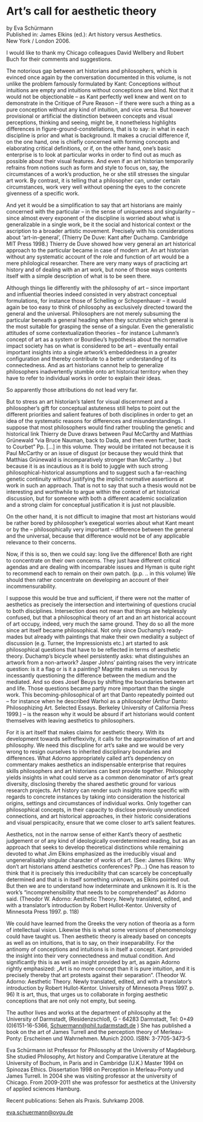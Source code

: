 # Art’s call for aesthetic theory
by Eva Schürmann  
Published in: James Elkins (ed.): Art history versus Aesthetics.  
New York / London 2006.

I would like to thank my Chicago colleagues David Wellbery and Robert Buch for their comments and suggestions.

The notorious gap between art historians and philosophers, which is evinced once again by the conversation documented in this volume, is not unlike the problem famously formulated by Kant: Conceptions without intuitions are empty and intuitions without conceptions are blind. Not that it would not be objectionable – as Kant perfectly well knew and went on to demonstrate in the Critique of Pure Reason – if there were such a thing as a pure conception without any kind of intuition, and vice versa. But however provisional or artificial the distinction between concepts and visual perceptions, thinking and seeing, might be, it nonetheless highlights differences in figure-ground-constellations, that is to say: in what in each discipline is prior and what is background. It makes a crucial difference if, on the one hand, one is chiefly concerned with forming concepts and elaborating critical definitions, or if, on the other hand, one’s basic enterprise is to look at particular works in order to find out as much as possible about their visual features. And even if an art historian temporarily refrains from notions such as form and style to focus on, say, the circumstances of a work’s production, he or she still stresses the singular art work. By contrast, it is telling that a philosopher can, under certain circumstances, work very well without opening the eyes to the concrete givenness of a specific work.

And yet it would be a simplification to say that art historians are mainly concerned with the particular – in the sense of uniqueness and singularity – since almost every exponent of the discipline is worried about what is generalizable in a single work, be it the social and historical context or the ascription to a broader artistic movement. Precisely with his considerations about ‘art-in-general’, (Thierry De Duve: Kant after Duchamp. Cambridge MIT Press 1998.) Thierry de Duve showed how very general an art historical approach to the particular became in case of modern art. An art historian without any systematic account of the role and function of art would be a mere philological researcher. There are very many ways of practicing art history and of dealing with an art work, but none of those ways contents itself with a simple description of what is to be seen there.

Although things lie differently with the philosophy of art – since important and influential theories indeed consisted in very abstract conceptual formulations, for instance those of Schelling or Schopenhauer – it would again be too easy to think of philosophy as exclusively directed toward the general and the universal. Philosophers are not merely subsuming the particular beneath a general heading when they scrutinize which general is the most suitable for grasping the sense of a singular. Even the generalistic attitudes of some contextualization theories – for instance Luhmann’s concept of art as a system or Bourdieu’s hypothesis about the normative impact society has on what is considered to be art – eventually entail important insights into a single artwork’s embeddedness in a greater configuration and thereby contribute to a better understanding of its connectedness. And as art historians cannot help to generalize philosophers inadvertently stumble onto art historical territory when they have to refer to individual works in order to explain their ideas.

So apparently those attributions do not lead very far.

But to stress an art historian’s talent for visual discernment and a philosopher’s gift for conceptual astuteness still helps to point out the different priorities and salient features of both disciplines in order to get an idea of the systematic reasons for differences and misunderstandings.
I suppose that most philosophers would find rather troubling the genetic and historical link Thierry de Duve draws between Paul McCarthy and Matthias Grünewald “via Bruce Nauman, back to Dada, and then even further, back to Courbet” Pp. [...] in this volume. They would be irritated not because it is Paul McCarthy or an issue of disgust (or because they would think that Matthias Grünewald is incomparatively stronger than McCarthy …) but because it is as incautious as it is bold to juggle with such strong philosophical-historical assumptions and to suggest such a far-reaching genetic continuity without justifying the implicit normative assertions at work in such an approach. That is not to say that such a thesis would not be interesting and worthwhile to argue within the context of art historical discussion, but for someone with both a different academic socialization and a strong claim for conceptual justification it is just not plausible.

On the other hand, it is not difficult to imagine that most art historians would be rather bored by philosopher’s exegetical worries about what Kant meant or by the – philosophically very important – difference between the general and the universal, because that difference would not be of any applicable relevance to their concerns.

Now, if this is so, then we could say: long live the difference! Both are right to concentrate on their own concerns. They just have different critical agendas and are dealing with incomparable issues and Hyman is quite right to recommend each to remain on their own patch. (p.p. .. in this volume) We should then rather concentrate on developing an account of their incommensurability.

I suppose this would be true and sufficient, if there were not the matter of aesthetics as precisely the intersection and intertwining of questions crucial to both disciplines. Intersection does not mean that things are helplessly confused, but that a philosophical theory of art and an art historical account of art occupy, indeed, very much the same ground. They do so all the more since art itself became philosophical. Not only since Duchamp’s ready-mades but already with paintings that make their own mediality a subject of discussion (e.g. Turner, the Impressionists etc.) art started to ask philosophical questions that have to be reflected in terms of aesthetic theory. Duchamp’s bicycle wheel persistently asks: what distinguishes an artwork from a non-artwork? Jasper Johns’ painting raises the very intricate question: is it a flag or is it a painting? Magritte makes us nervous by incessantly questioning the difference between the medium and the mediated. And so does Josef Beuys by shifting the boundaries between art and life. Those questions became partly more important than the single work. This becoming-philosophical of art that Danto repeatedly pointed out – for instance when he described Warhol as a philosopher (Arthur Danto: Philosophizing Art. Selected Essays. Berkeley University of California Press 1999.) – is the reason why it would be absurd if art historians would content themselves with leaving aesthetics to philosophers.

For it is art itself that makes claims for aesthetic theory. With its development towards selfreflexivity, it calls for the approximation of art and philosophy. We need this discipline for art’s sake and we would be very wrong to resign ourselves to inherited disciplinary boundaries and differences. What Adorno appropriately called art’s dependency on commentary makes aesthetics an indispensable enterprise that requires skills philosophers and art historians can best provide together. Philosophy yields insights in what could serve as a common denominator of art’s great diversity, disclosing thereby the shared aesthetic ground for various research projects. Art history can render such insights more specific with regards to concrete instances by taking into consideration the historical origins, settings and circumstances of individual works. Only together can philosophical concepts, in their capacity to disclose previously unnoticed connections, and art historical approaches, in their historic considerations and visual perspicacity, ensure that we come closer to art’s salient features.

Aesthetics, not in the narrow sense of either Kant’s theory of aesthetic judgement or of any kind of ideologically overdetermined reading, but as an approach that seeks to develop theoretical distinctions while remaining devoted to what Jim Elkins emphasized as the irreducibly visual and ungeneralisably singular character of works of art. (See: James Elkins: Why don’t art historians attend aesthetics conferences? Pp…) One has reason to think that it is precisely this irreducibility that can scarcely be conceptually determined and that is in itself something unknown, as Elkins pointed out. But then we are to understand how indeterminate and unknown it is. It is the work’s “incomprehensibility that needs to be comprehended” as Adorno said. (Theodor W. Adorno: Aesthetic Theory. Newly translated, edited, and with a translator’s introduction by Robert Hullot-Kentor. University of Minnesota Press 1997. p. 118)

We could have learned from the Greeks the very notion of theoria as a form of intellectual vision. Likewise this is what some versions of phenomenology could have taught us. Then aesthetic theory is already based on concepts as well as on intuitions, that is to say, on their inseparability. For the antinomy of conceptions and intuitions is in itself a concept. Kant provided the insight into their very connectedness and mutual condition. And significantly this is as well an insight provided by art, as again Adorno rightly emphasized: „Art is no more concept than it is pure intuition, and it is precisely thereby that art protests against their separation“. (Theodor W. Adorno: Aesthetic Theory. Newly translated, edited, and with a translator’s introduction by Robert Hullot-Kentor. University of Minnesota Press 1997. p. 96) It is art, thus, that urges us to collaborate in forging aesthetic conceptions that are not only not empty, but seeing.

The author lives and works at the department of philosophy at the University of Darmstadt, (Residenzschloß, G - 64283 Darmstadt, Tel: 0+49 (0)6151-16-5366, Schuermann@phil.tudarmstadt.de ) She has published a book on the art of James Turrell and the perception theory of Merleau-Ponty: Erscheinen und Wahrnehmen. Munich 2000. ISBN: 3-7705-3473-5

Eva Schürmann ist Professor for Philosophy at the University of Magdeburg. She studied Philosophy, Art history and Comparative Literature at the University of Bochum, in Paris and in Cambridge (U.K.) Master 1994 on Spinozas Ethics. Dissertation 1998 on Perception in Merleau-Ponty und James Turrell. In 2004 she was visiting professor at the university of Chicago. From 2009-2011 she was professor for aesthetics at the University of applied sciences Hamburg.

Recent publications: Sehen als Praxis. Suhrkamp 2008.

eva.schuermann@ovgu.de
